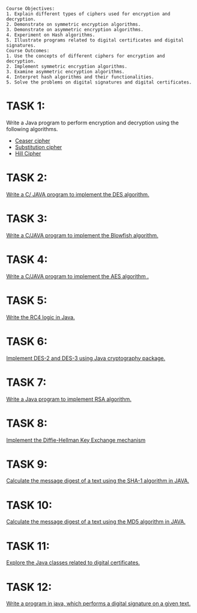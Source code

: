```
Course Objectives:
1. Explain different types of ciphers used for encryption and decryption.
2. Demonstrate on symmetric encryption algorithms.
3. Demonstrate on asymmetric encryption algorithms.
4. Experiment on Hash algorithms.
5. Illustrate programs related to digital certificates and digital signatures.
Course Outcomes:
1. Use the concepts of different ciphers for encryption and decryption.
2. Implement symmetric encryption algorithms.
3. Examine asymmetric encryption algorithms.
4. Interpret hash algorithms and their functionalities.
5. Solve the problems on digital signatures and digital certificates.
```
# TASK 1:
Write a Java program to perform encryption and decryption using the following algorithms.
- [Ceaser cipher](https://github.com/prabhasg03/academic_work/blob/Cryptography-and-Network-Security-Lab/Task%201/1a/CaesarCipher.java)
- [Substitution cipher](https://github.com/prabhasg03/academic_work/blob/Cryptography-and-Network-Security-Lab/Task%201/1b/SubstitutionCipher.java)
- [Hill Cipher](https://github.com/prabhasg03/academic_work/blob/Cryptography-and-Network-Security-Lab/Task%201/1c/HillCipher.java)
# TASK 2:
[Write a C/ JAVA program to implement the DES algorithm.](https://github.com/prabhasg03/academic_work/blob/Cryptography-and-Network-Security-Lab/Task%202/DES1.java)
# TASK 3:
[Write a C/JAVA program to implement the Blowfish algorithm.](https://github.com/prabhasg03/academic_work/blob/Cryptography-and-Network-Security-Lab/Task%203/BlowFish.java)
# TASK 4:
[Write a C/JAVA program to implement the AES algorithm .](https://github.com/prabhasg03/academic_work/blob/Cryptography-and-Network-Security-Lab/Task%204/AES.java)
# TASK 5:
[Write the RC4 logic in Java.](https://github.com/prabhasg03/academic_work/blob/Cryptography-and-Network-Security-Lab/Task%205/RC4.java)
# TASK 6:
[Implement DES-2 and DES-3 using Java cryptography package.](https://github.com/prabhasg03/academic_work/blob/Cryptography-and-Network-Security-Lab/Task%206/DES2.java)
# TASK 7:
[Write a Java program to implement RSA algorithm.](https://github.com/prabhasg03/academic_work/blob/Cryptography-and-Network-Security-Lab/Task%207/RSA.java)
# TASK 8:
[Implement the Diffie-Hellman Key Exchange mechanism](https://github.com/prabhasg03/academic_work/blob/Cryptography-and-Network-Security-Lab/Task%208/DiffieHellmanExchange.java)
# TASK 9:
[Calculate the message digest of a text using the SHA-1 algorithm in JAVA.](https://github.com/prabhasg03/academic_work/blob/Cryptography-and-Network-Security-Lab/Task%209/SHA.java)
# TASK 10:
[Calculate the message digest of a text using the MD5 algorithm in JAVA.](https://github.com/prabhasg03/academic_work/blob/Cryptography-and-Network-Security-Lab/Task%2010/MD51.java)
# TASK 11:
[Explore the Java classes related to digital certificates.](https://github.com/prabhasg03/academic_work/tree/Cryptography-and-Network-Security-Lab/Task%2011)
# TASK 12:
[Write a program in java, which performs a digital signature on a given text.](https://github.com/prabhasg03/academic_work/blob/Cryptography-and-Network-Security-Lab/Task%2012/Digital.java)
